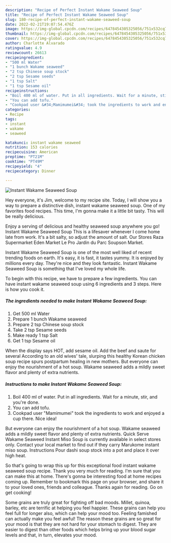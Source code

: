 ```yaml
---
description: "Recipe of Perfect Instant Wakame Seaweed Soup"
title: "Recipe of Perfect Instant Wakame Seaweed Soup"
slug: 180-recipe-of-perfect-instant-wakame-seaweed-soup
date: 2022-02-21T19:07:54.476Z
image: https://img-global.cpcdn.com/recipes/6478454305325056/751x532cq70/instant-wakame-seaweed-soup-recipe-main-photo.jpg
thumbnail: https://img-global.cpcdn.com/recipes/6478454305325056/751x532cq70/instant-wakame-seaweed-soup-recipe-main-photo.jpg
cover: https://img-global.cpcdn.com/recipes/6478454305325056/751x532cq70/instant-wakame-seaweed-soup-recipe-main-photo.jpg
author: Charlotte Alvarado
ratingvalue: 4.9
reviewcount: 26613
recipeingredient:
- "500 ml Water"
- "1 bunch Wakame seaweed"
- "2 tsp Chinese soup stock"
- "2 tsp Sesame seeds"
- "1 tsp Salt"
- "1 tsp Sesame oil"
recipeinstructions:
- "Boil 400 ml of water. Put in all ingredients. Wait for a minute, stir, and you&#39;re done."
- "You can add tofu."
- "Cookpad user &#34;Mamimumei&#34; took the ingredients to work and enjoyed a cup there. Nice idea!"
categories:
- Recipe
tags:
- instant
- wakame
- seaweed

katakunci: instant wakame seaweed 
nutrition: 153 calories
recipecuisine: American
preptime: "PT21M"
cooktime: "PT49M"
recipeyield: "4"
recipecategory: Dinner

---
```



![Instant Wakame Seaweed Soup](https://img-global.cpcdn.com/recipes/6478454305325056/751x532cq70/instant-wakame-seaweed-soup-recipe-main-photo.jpg)

Hey everyone, it's Jim, welcome to my recipe site. Today, I will show you a way to prepare a distinctive dish, instant wakame seaweed soup. One of my favorites food recipes. This time, I'm gonna make it a little bit tasty. This will be really delicious.

Enjoy a serving of delicious and healthy seaweed soup anywhere you go! Instant Wakame Seaweed Soup This is a lifesaver whenever I come home late from work. It&#39;s a bit salty, so adjust the amount of salt. Our Stores Raza Supermarket Eden Market Le Pro Jardin du Parc Soupson Market.

Instant Wakame Seaweed Soup is one of the most well liked of recent trending foods on earth. It's easy, it is fast, it tastes yummy. It is enjoyed by millions every day. They're nice and they look fantastic. Instant Wakame Seaweed Soup is something that I've loved my whole life.


To begin with this recipe, we have to prepare a few ingredients. You can have instant wakame seaweed soup using 6 ingredients and 3 steps. Here is how you cook it.

<!--inarticleads1-->

##### The ingredients needed to make Instant Wakame Seaweed Soup:

1. Get 500 ml Water
1. Prepare 1 bunch Wakame seaweed
1. Prepare 2 tsp Chinese soup stock
1. Take 2 tsp Sesame seeds
1. Make ready 1 tsp Salt
1. Get 1 tsp Sesame oil


When the display says HOT, add sesame oil. Add the beef and saute for several According to an old wives&#39; tale, slurping this healthy Korean chicken soup recipe spurs postpartum healing in new mothers. But everyone can enjoy the nourishment of a hot soup. Wakame seaweed adds a mildly sweet flavor and plenty of extra nutrients. 

<!--inarticleads2-->

##### Instructions to make Instant Wakame Seaweed Soup:

1. Boil 400 ml of water. Put in all ingredients. Wait for a minute, stir, and you&#39;re done.
1. You can add tofu.
1. Cookpad user &#34;Mamimumei&#34; took the ingredients to work and enjoyed a cup there. Nice idea!


But everyone can enjoy the nourishment of a hot soup. Wakame seaweed adds a mildly sweet flavor and plenty of extra nutrients. Quick Serve Wakame Seaweed Instant Miso Soup is currently available in select stores only. Contact your local market to find out if they carry Marukome instant miso soup. Instructions Pour dashi soup stock into a pot and place it over high heat. 

So that's going to wrap this up for this exceptional food instant wakame seaweed soup recipe. Thank you very much for reading. I'm sure that you can make this at home. There's gonna be interesting food at home recipes coming up. Remember to bookmark this page on your browser, and share it to your loved ones, friends and colleague. Thanks again for reading. Go on get cooking!

Some grains are truly great for fighting off bad moods. Millet, quinoa, barley, etc are terrific at helping you feel happier. These grains can help you feel full for longer also, which can help your mood too. Feeling famished can actually make you feel awful! The reason these grains are so great for your mood is that they are not hard for your stomach to digest. They are easier to digest than other foods which helps bring up your blood sugar levels and that, in turn, elevates your mood.
